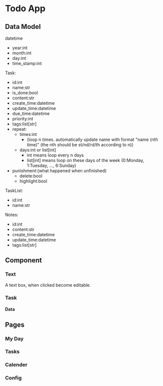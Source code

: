 # Todo App

## Data Model

datetime
- year:int
- month:int
- day:int
- time_stamp:int

Task:
- id:int 
- name:str
- is_done:bool
- content:str
- create_time:datetime
- update_time:datetime
- due_time:datetime
- priority:int
- tags:list[str]
- repeat:
    - times:int
      - (loop n times. automatically update name with format "name (nth time)" (the nth should be st/nd/rd/th according to n))
    - days:int or list[int]
      - int means loop every n days
      - list[int] means loop on these days of the week (0:Monday, 1:Tuesday, ..., 6:Sunday)
- punishment:(what happened when unfinished)
  - delete:bool
  - highlight:bool

TaskList:
- id:int
- name:str

Notes:
- id:int
- content:str
- create_time:datetime
- update_time:datetime
- tags:list[str]



## Component

### Text

A text box, when clicked become editable.

### Task

#### Data

## Pages

### My Day

### Tasks

### Calender

### Config